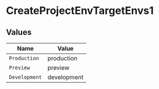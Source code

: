 # CreateProjectEnvTargetEnvs1


## Values

| Name          | Value         |
| ------------- | ------------- |
| `Production`  | production    |
| `Preview`     | preview       |
| `Development` | development   |